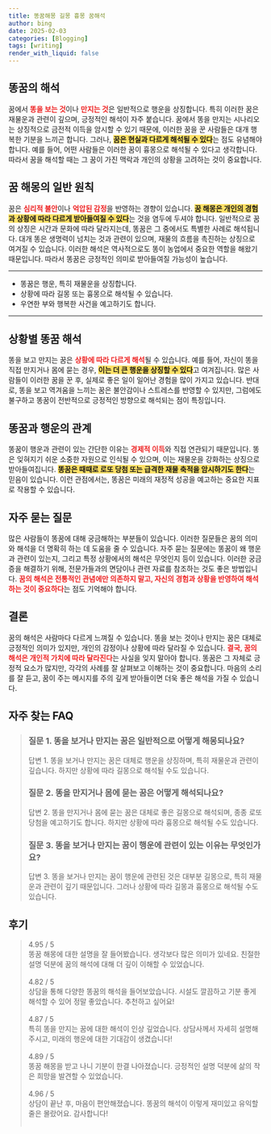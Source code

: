 ```yaml
---
title: 똥꿈해몽 길몽 흉몽 꿈해석
author: bing
date: 2025-02-03
categories: [Blogging]
tags: [writing]
render_with_liquid: false
---
```



<h2 id='똥꿈의 해석'>똥꿈의 해석</h2>

<p>꿈에서 <b><span style="color: #ee2323;">똥을 보는 것</span></b>이나 <b><span style="color: #ee2323;">만지는 것</span></b>은 일반적으로 행운을 상징합니다. 특히 이러한 꿈은 재물운과 관련이 깊으며, 긍정적인 해석이 자주 붙습니다. 꿈에서 똥을 만지는 시나리오는 상징적으로 금전적 이득을 암시할 수 있기 때문에, 이러한 꿈을 꾼 사람들은 대개 행복한 기분을 느끼곤 합니다. 그러나, <b><span style="background-color: #ffe066;">꿈은 현실과 다르게 해석될 수 있다</span></b>는 점도 유념해야 합니다. 예를 들어, 어떤 사람들은 이러한 꿈이 흉몽으로 해석될 수 있다고 생각합니다. 따라서 꿈을 해석할 때는 그 꿈이 가진 맥락과 개인의 상황을 고려하는 것이 중요합니다.</p>

<h2 id='꿈 해몽의 일반 원칙'>꿈 해몽의 일반 원칙</h2>

<p>꿈은 <b><span style="color: #ee2323;">심리적 불안</span></b>이나 <b><span style="color: #ee2323;">억압된 감정</span></b>을 반영하는 경향이 있습니다. <b><span style="background-color: #ffe066;">꿈 해몽은 개인의 경험과 상황에 따라 다르게 받아들여질 수 있다</span></b>는 것을 염두에 두셔야 합니다. 일반적으로 꿈의 상징은 시간과 문화에 따라 달라지는데, 똥꿈은 그 중에서도 특별한 사례로 해석됩니다. 대개 똥은 생명력이 넘치는 것과 관련이 있으며, 재물의 흐름을 촉진하는 상징으로 여겨질 수 있습니다. 이러한 해석은 역사적으로도 똥이 농업에서 중요한 역할을 해왔기 때문입니다. 따라서 똥꿈은 긍정적인 의미로 받아들여질 가능성이 높습니다.</p>

<hr />

<ul>
    <li>똥꿈은 행운, 특히 재물운을 상징합니다.</li>
    <li>상황에 따라 길몽 또는 흉몽으로 해석될 수 있습니다.</li>
    <li>우연한 부와 행복한 사건을 예고하기도 합니다.</li>
</ul>

<hr />

<h2 id='상황별 똥꿈 해석'>상황별 똥꿈 해석</h2>

<p>똥을 보고 만지는 꿈은 <b><span style="color: #ee2323;">상황에 따라 다르게 해석</span></b>될 수 있습니다. 예를 들어, 자신이 똥을 직접 만지거나 몸에 묻는 경우, <b><span style="background-color: #ffe066;">이는 더 큰 행운을 상징할 수 있다</span></b>고 여겨집니다. 많은 사람들이 이러한 꿈을 꾼 후, 실제로 좋은 일이 일어난 경험을 많이 가지고 있습니다. 반대로, 똥을 보고 역겨움을 느끼는 꿈은 불안감이나 스트레스를 반영할 수 있지만, 그럼에도 불구하고 똥꿈이 전반적으로 긍정적인 방향으로 해석되는 점이 특징입니다.</p>

<h2 id='똥꿈과 행운의 관계'>똥꿈과 행운의 관계</h2>

<p>똥꿈이 행운과 관련이 있는 간단한 이유는 <b><span style="color: #ee2323;">경제적 이득</span></b>와 직접 연관되기 때문입니다. 똥은 잊혀지기 쉬운 소중한 자원으로 인식될 수 있으며, 이는 재물운을 강화하는 상징으로 받아들여집니다. <b><span style="background-color: #ffe066;">똥꿈은 때때로 로또 당첨 또는 급격한 재물 축적을 암시하기도 한다</span></b>는 믿음이 있습니다. 이런 관점에서는, 똥꿈은 미래의 재정적 성공을 예고하는 중요한 지표로 작용할 수 있습니다.</p>

<h2 id='자주 묻는 질문'>자주 묻는 질문</h2>

<p>많은 사람들이 똥꿈에 대해 궁금해하는 부분들이 있습니다. 이러한 질문들은 꿈의 의미와 해석을 더 명확히 하는 데 도움을 줄 수 있습니다. 자주 묻는 질문에는 똥꿈이 왜 행운과 관련이 있는지, 그리고 특정 상황에서의 해석은 무엇인지 등이 있습니다. 이러한 궁금증을 해결하기 위해, 전문가들과의 면담이나 관련 자료를 참조하는 것도 좋은 방법입니다. <b><span style="color: #ee2323;">꿈의 해석은 전통적인 관념에만 의존하지 말고, 자신의 경험과 상황을 반영하여 해석하는 것이 중요하다</span></b>는 점도 기억해야 합니다.</p>

<h2 id='결론'>결론</h2>

<p>꿈의 해석은 사람마다 다르게 느껴질 수 있습니다. 똥을 보는 것이나 만지는 꿈은 대체로 긍정적인 의미가 있지만, 개인의 감정이나 상황에 따라 달라질 수 있습니다. <b><span style="color: #ee2323;">결국, 꿈의 해석은 개인적 가치에 따라 달라진다</span></b>는 사실을 잊지 말아야 합니다. 똥꿈은 그 자체로 긍정적 요소가 많지만, 각각의 사례를 잘 살펴보고 이해하는 것이 중요합니다. 마음의 소리를 잘 듣고, 꿈이 주는 메시지를 주의 깊게 받아들이면 더욱 좋은 해석을 가질 수 있습니다.</p>


<h2 id='자주_찾는_FAQ'>자주 찾는 FAQ</h2>
<div itemscope="" itemtype="https://schema.org/FAQPage"> 
<blockquote> 
<div itemscope="" itemprop="mainEntity" itemtype="https://schema.org/Question"> 
<h3 itemprop="name">질문 1. 똥을 보거나 만지는 꿈은 일반적으로 어떻게 해몽되나요?</h3> 
<div itemscope="" itemprop="acceptedAnswer" itemtype="https://schema.org/Answer"> 
<span itemprop="text"> 
<p>답변 1. 똥을 보거나 만지는 꿈은 대체로 행운을 상징하며, 특히 재물운과 관련이 깊습니다. 하지만 상황에 따라 길몽으로 해석될 수도 있습니다.</p> 
</span> 
</div> 
</div> 

<div itemscope="" itemprop="mainEntity" itemtype="https://schema.org/Question"> 
<h3 itemprop="name">질문 2. 똥을 만지거나 몸에 묻는 꿈은 어떻게 해석되나요?</h3> 
<div itemscope="" itemprop="acceptedAnswer" itemtype="https://schema.org/Answer"> 
<span itemprop="text"> 
<p>답변 2. 똥을 만지거나 몸에 묻는 꿈은 대체로 좋은 길몽으로 해석되며, 종종 로또 당첨을 예고하기도 합니다. 하지만 상황에 따라 흉몽으로 해석될 수도 있습니다.</p> 
</span> 
</div> 
</div> 

<div itemscope="" itemprop="mainEntity" itemtype="https://schema.org/Question"> 
<h3 itemprop="name">질문 3. 똥을 보거나 만지는 꿈이 행운에 관련이 있는 이유는 무엇인가요?</h3> 
<div itemscope="" itemprop="acceptedAnswer" itemtype="https://schema.org/Answer"> 
<span itemprop="text"> 
<p>답변 3. 똥을 보거나 만지는 꿈이 행운에 관련된 것은 대부분 길몽으로, 특히 재물운과 관련이 깊기 때문입니다. 그러나 상황에 따라 길몽과 흉몽으로 해석될 수도 있습니다.</p> 
</span> 
</div> 
</div> 
</blockquote> 
</div>
<h2 id='후기'>후기</h2>
<div itemscope itemtype="https://schema.org/Product">
  <blockquote>
  <div itemprop="review" itemscope itemtype="https://schema.org/Review">
      <div itemprop="reviewRating" itemscope itemtype="https://schema.org/Rating"> <span itemprop="ratingValue">4.95</span> / <span itemprop="bestRating">5</span> </div>
      <span itemprop="reviewBody">똥꿈 해몽에 대한 설명을 잘 들어봤습니다. 생각보다 많은 의미가 있네요. 친절한 설명 덕분에 꿈의 해석에 대해 더 깊이 이해할 수 있었습니다. </span>
  </div>
  <br>
  <div itemprop="review" itemscope itemtype="https://schema.org/Review">
      <div itemprop="reviewRating" itemscope itemtype="https://schema.org/Rating"> <span itemprop="ratingValue">4.82</span> / <span itemprop="bestRating">5</span> </div>
      <span itemprop="reviewBody">상담을 통해 다양한 똥꿈의 해석을 들어보았습니다. 시설도 깔끔하고 기분 좋게 해석할 수 있어 정말 좋았습니다. 추천하고 싶어요!</span>
  </div>
  <br>
  <div itemprop="review" itemscope itemtype="https://schema.org/Review">
      <div itemprop="reviewRating" itemscope itemtype="https://schema.org/Rating"> <span itemprop="ratingValue">4.87</span> / <span itemprop="bestRating">5</span> </div>
      <span itemprop="reviewBody">특히 똥을 만지는 꿈에 대한 해석이 인상 깊었습니다. 상담사께서 자세히 설명해 주시고, 미래의 행운에 대한 기대감이 생겼습니다!</span>
  </div>
  <br>
  <div itemprop="review" itemscope itemtype="https://schema.org/Review">
      <div itemprop="reviewRating" itemscope itemtype="https://schema.org/Rating"> <span itemprop="ratingValue">4.89</span> / <span itemprop="bestRating">5</span> </div>
      <span itemprop="reviewBody">똥꿈 해몽을 받고 나니 기분이 한결 나아졌습니다. 긍정적인 설명 덕분에 삶의 작은 희망을 발견할 수 있었습니다.</span>
  </div>
  <br>
  <div itemprop="review" itemscope itemtype="https://schema.org/Review">
      <div itemprop="reviewRating" itemscope itemtype="https://schema.org/Rating"> <span itemprop="ratingValue">4.96</span> / <span itemprop="bestRating">5</span> </div>
      <span itemprop="reviewBody">상담이 끝난 후, 마음이 편안해졌습니다. 똥꿈의 해석이 이렇게 재미있고 유익할 줄은 몰랐어요. 감사합니다!</span>
  </div>
  <br>
</blockquote>
</div>
